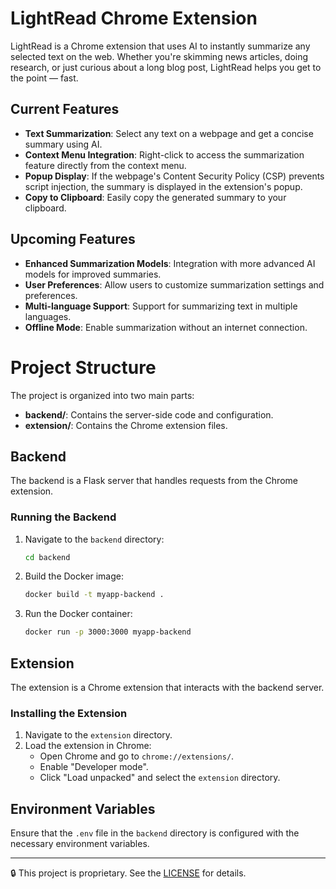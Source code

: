# LightRead Chrome Extension

LightRead is a Chrome extension that uses AI to instantly summarize any selected text on the web. Whether you're skimming news articles, doing research, or just curious about a long blog post, LightRead helps you get to the point — fast.

## Current Features

- **Text Summarization**: Select any text on a webpage and get a concise summary using AI.
- **Context Menu Integration**: Right-click to access the summarization feature directly from the context menu.
- **Popup Display**: If the webpage's Content Security Policy (CSP) prevents script injection, the summary is displayed in the extension's popup.
- **Copy to Clipboard**: Easily copy the generated summary to your clipboard.

## Upcoming Features

- **Enhanced Summarization Models**: Integration with more advanced AI models for improved summaries.
- **User Preferences**: Allow users to customize summarization settings and preferences.
- **Multi-language Support**: Support for summarizing text in multiple languages.
- **Offline Mode**: Enable summarization without an internet connection.

# Project Structure

The project is organized into two main parts:

- **backend/**: Contains the server-side code and configuration.
- **extension/**: Contains the Chrome extension files.

## Backend

The backend is a Flask server that handles requests from the Chrome extension.

### Running the Backend

1. Navigate to the `backend` directory:
   ```bash
   cd backend
   ```

2. Build the Docker image:
   ```bash
   docker build -t myapp-backend .
   ```

3. Run the Docker container:
   ```bash
   docker run -p 3000:3000 myapp-backend
   ```

## Extension

The extension is a Chrome extension that interacts with the backend server.

### Installing the Extension

1. Navigate to the `extension` directory.
2. Load the extension in Chrome:
   - Open Chrome and go to `chrome://extensions/`.
   - Enable "Developer mode".
   - Click "Load unpacked" and select the `extension` directory.

## Environment Variables

Ensure that the `.env` file in the `backend` directory is configured with the necessary environment variables.

---

🔒 This project is proprietary. See the [LICENSE](./LICENSE) for details.
